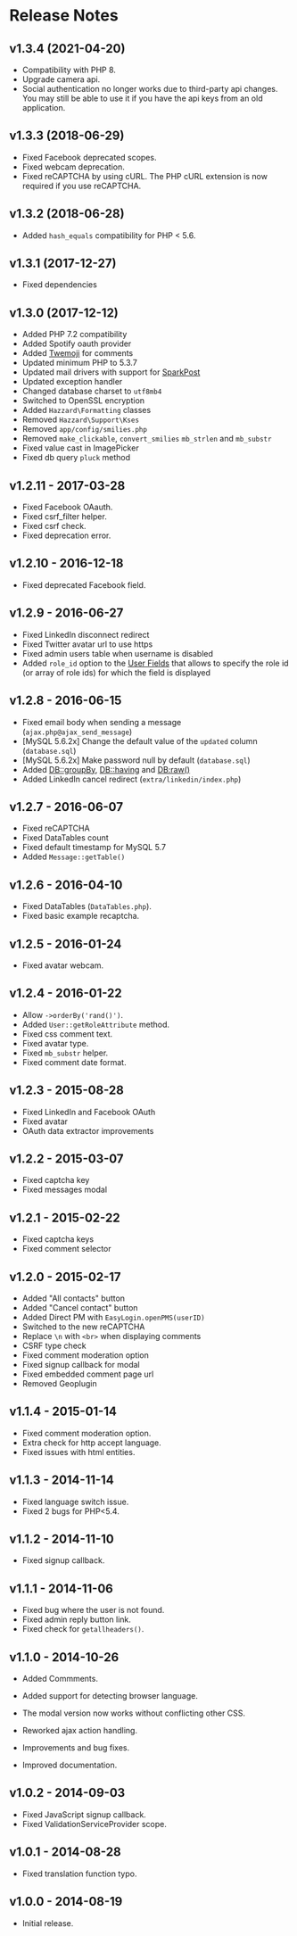 # Release Notes

## v1.3.4 (2021-04-20)

- Compatibility with PHP 8.
- Upgrade camera api.
- Social authentication no longer works due to third-party api changes. You may still be able to use it if you have the api keys from an old application.

## v1.3.3 (2018-06-29)

- Fixed Facebook deprecated scopes.
- Fixed webcam deprecation.
- Fixed reCAPTCHA by using cURL. The PHP cURL extension is now required if you use reCAPTCHA.

## v1.3.2 (2018-06-28)

- Added `hash_equals` compatibility for PHP < 5.6.

## v1.3.1 (2017-12-27)

- Fixed dependencies

## v1.3.0 (2017-12-12)

- Added PHP 7.2 compatibility
- Added Spotify oauth provider
- Added [Twemoji](http://twitter.github.io/twemoji) for comments
- Updated minimum PHP to 5.3.7
- Updated mail drivers with support for [SparkPost](https://www.sparkpost.com)
- Updated exception handler
- Changed database charset to `utf8mb4`
- Switched to OpenSSL encryption
- Added `Hazzard\Formatting` classes
- Removed `Hazzard\Support\Kses`
- Removed `app/config/smilies.php`
- Removed `make_clickable`, `convert_smilies` `mb_strlen` and `mb_substr`
- Fixed value cast in ImagePicker
- Fixed db query `pluck` method

## v1.2.11 - 2017-03-28

- Fixed Facebook OAauth.
- Fixed csrf_filter helper.
- Fixed csrf check.
- Fixed deprecation error.

## v1.2.10 - 2016-12-18

- Fixed deprecated Facebook field.

## v1.2.9 - 2016-06-27

- Fixed LinkedIn disconnect redirect
- Fixed Twitter avatar url to use https
- Fixed admin users table when username is disabled
- Added `role_id` option to the [User Fields](userfields.md) that allows to specify the role id (or array of role ids) for which the field is displayed

## v1.2.8 - 2016-06-15

- Fixed email body when sending a message (`ajax.php@ajax_send_message`)
- [MySQL 5.6.2x] Change the default value of the `updated` column (`database.sql`)
- [MySQL 5.6.2x] Make password null by default (`database.sql`)
- Added [DB::groupBy](queries.md#order-by,-group-by,-and-having), [DB::having](queries.md#order-by,-group-by,-and-having) and [DB:raw()](queries.md#raw-expressions)
- Added LinkedIn cancel redirect (`extra/linkedin/index.php`)

## v1.2.7 - 2016-06-07

- Fixed reCAPTCHA
- Fixed DataTables count
- Fixed default timestamp for MySQL 5.7
- Added `Message::getTable()`

## v1.2.6 - 2016-04-10

- Fixed DataTables (`DataTables.php`).
- Fixed basic example recaptcha.

## v1.2.5 - 2016-01-24

- Fixed avatar webcam.

## v1.2.4 - 2016-01-22

- Allow `->orderBy('rand()')`.
- Added `User::getRoleAttribute` method.
- Fixed css comment text.
- Fixed avatar type.
- Fixed `mb_substr` helper.
- Fixed comment date format.

## v1.2.3 - 2015-08-28

- Fixed LinkedIn and Facebook OAuth
- Fixed avatar
- OAuth data extractor improvements

## v1.2.2 - 2015-03-07

- Fixed captcha key
- Fixed messages modal

## v1.2.1 - 2015-02-22

- Fixed captcha keys
- Fixed comment selector

## v1.2.0 - 2015-02-17

- Added "All contacts" button
- Added "Cancel contact" button
- Added Direct PM with `EasyLogin.openPMS(userID)`
- Switched to the new reCAPTCHA
- Replace `\n` with `<br>` when displaying comments
- CSRF type check
- Fixed comment moderation option
- Fixed signup callback for modal
- Fixed embedded comment page url
- Removed Geoplugin

## v1.1.4 - 2015-01-14

- Fixed comment moderation option.
- Extra check for http accept language.
- Fixed issues with html entities.

## v1.1.3 - 2014-11-14

- Fixed language switch issue.
- Fixed 2 bugs for PHP<5.4.

## v1.1.2 - 2014-11-10

- Fixed signup callback.

## v1.1.1 - 2014-11-06

- Fixed bug where the user is not found.
- Fixed admin reply button link.
- Fixed check for `getallheaders()`.

## v1.1.0 - 2014-10-26

- Added Commments.
- Added support for detecting browser language.
- The modal version now works without conflicting other CSS.

- Reworked ajax action handling.
- Improvements and bug fixes.
- Improved documentation.

## v1.0.2 - 2014-09-03

- Fixed JavaScript signup callback.
- Fixed ValidationServiceProvider scope.

## v1.0.1 - 2014-08-28

- Fixed translation function typo.

## v1.0.0 - 2014-08-19

- Initial release.

